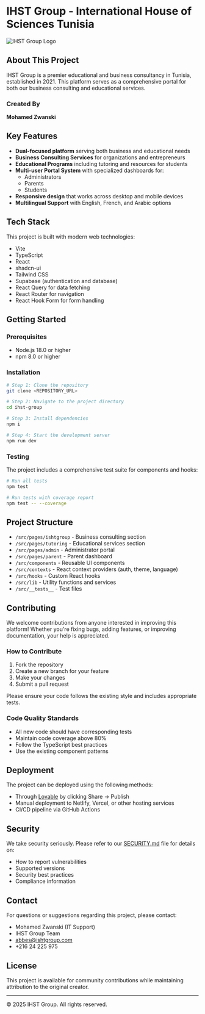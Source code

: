 
# IHST Group - International House of Sciences Tunisia

![IHST Group Logo](/[lovable-uploads/5d1618ae-a48b-44bd-8480-e173abb8e89c.png](https://ihstgroup.com/lovable-uploads/5d1618ae-a48b-44bd-8480-e173abb8e89c.png))

## About This Project

IHST Group is a premier educational and business consultancy in Tunisia, established in 2021. This platform serves as a comprehensive portal for both our business consulting and educational services.

### Created By
**Mohamed Zwanski**

## Key Features

- **Dual-focused platform** serving both business and educational needs
- **Business Consulting Services** for organizations and entrepreneurs
- **Educational Programs** including tutoring and resources for students
- **Multi-user Portal System** with specialized dashboards for:
  - Administrators
  - Parents
  - Students
- **Responsive design** that works across desktop and mobile devices
- **Multilingual Support** with English, French, and Arabic options

## Tech Stack

This project is built with modern web technologies:

- Vite
- TypeScript
- React
- shadcn-ui
- Tailwind CSS
- Supabase (authentication and database)
- React Query for data fetching
- React Router for navigation
- React Hook Form for form handling

## Getting Started

### Prerequisites

- Node.js 18.0 or higher
- npm 8.0 or higher

### Installation

```sh
# Step 1: Clone the repository
git clone <REPOSITORY_URL>

# Step 2: Navigate to the project directory
cd ihst-group

# Step 3: Install dependencies
npm i

# Step 4: Start the development server
npm run dev
```

### Testing

The project includes a comprehensive test suite for components and hooks:

```sh
# Run all tests
npm test

# Run tests with coverage report
npm test -- --coverage
```

## Project Structure

- `/src/pages/ishtgroup` - Business consulting section
- `/src/pages/tutoring` - Educational services section
- `/src/pages/admin` - Administrator portal
- `/src/pages/parent` - Parent dashboard
- `/src/components` - Reusable UI components
- `/src/contexts` - React context providers (auth, theme, language)
- `/src/hooks` - Custom React hooks
- `/src/lib` - Utility functions and services
- `/src/__tests__` - Test files

## Contributing

We welcome contributions from anyone interested in improving this platform! Whether you're fixing bugs, adding features, or improving documentation, your help is appreciated.

### How to Contribute

1. Fork the repository
2. Create a new branch for your feature
3. Make your changes
4. Submit a pull request

Please ensure your code follows the existing style and includes appropriate tests.

### Code Quality Standards

- All new code should have corresponding tests
- Maintain code coverage above 80%
- Follow the TypeScript best practices
- Use the existing component patterns

## Deployment

The project can be deployed using the following methods:

- Through [Lovable](https://lovable.dev/projects/91d14631-b511-407b-bea9-1dd908a11e59) by clicking Share -> Publish
- Manual deployment to Netlify, Vercel, or other hosting services
- CI/CD pipeline via GitHub Actions

## Security

We take security seriously. Please refer to our [SECURITY.md](SECURITY.md) file for details on:
- How to report vulnerabilities
- Supported versions
- Security best practices
- Compliance information

## Contact

For questions or suggestions regarding this project, please contact:
- Mohamed Zwanski (IT Support)
- IHST Group Team
- abbes@ishtgroup.com
- +216 24 225 975

## License

This project is available for community contributions while maintaining attribution to the original creator.

---

© 2025 IHST Group. All rights reserved.
